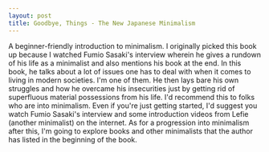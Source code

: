 ```yaml
---
layout: post
title: Goodbye, Things - The New Japanese Minimalism
---
```


A beginner-friendly introduction to minimalism. I originally picked this book up because I watched Fumio Sasaki's interview wherein he gives a rundown of his life as a minimalist and also mentions his book at the end. In this book, he talks about a lot of issues one has to deal with when it comes to living in modern societies. I'm one of them. He then lays bare his own struggles and how he overcame his insecurities just by getting rid of superfluous material possessions from his life. I'd recommend this to folks who are into minimalism. Even if you're just getting started, I'd suggest you watch Fumio Sasaki's interview and some introduction videos from Lefie (another minimalist) on the internet. As for a progression into minimalism after this, I'm going to explore books and other minimalists that the author has listed in the beginning of the book.
